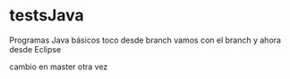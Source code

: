 # testsJava
Programas Java básicos toco desde branch
vamos con el branch y ahora desde Eclipse

cambio en master otra vez